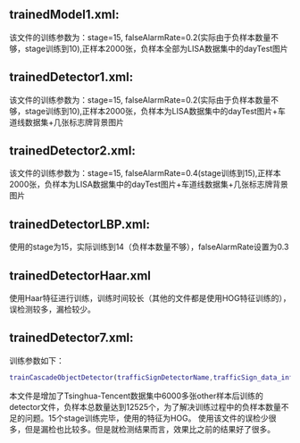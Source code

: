 ## trainedModel1.xml:
该文件的训练参数为：stage=15, falseAlarmRate=0.2(实际由于负样本数量不够，stage训练到10),正样本2000张，负样本全部为LISA数据集中的dayTest图片

## trainedDetector1.xml:
该文件的训练参数为：stage=15, falseAlarmRate=0.2(实际由于负样本数量不够，stage训练到10),正样本2000张，负样本为LISA数据集中的dayTest图片+车道线数据集+几张标志牌背景图片

## trainedDetector2.xml:
该文件的训练参数为：stage=15, falseAlarmRate=0.4(stage训练到15),正样本2000张，负样本为LISA数据集中的dayTest图片+车道线数据集+几张标志牌背景图片

## trainedDetectorLBP.xml:
使用的stage为15，实际训练到14（负样本数量不够），falseAlarmRate设置为0.3

## trainedDetectorHaar.xml
使用Haar特征进行训练，训练时间较长（其他的文件都是使用HOG特征训练的），误检测较多，漏检较少。

## trainedDetector7.xml:
训练参数如下：

```matlab
trainCascadeObjectDetector(trafficSignDetectorName,trafficSign_data_info,negativeFolder,'FalseAlarmRate',0.2,'NumCascadeStages',15);
```
本文件是增加了Tsinghua-Tencent数据集中6000多张other样本后训练的detector文件，负样本总数量达到12525个，为了解决训练过程中的负样本数量不足的问题。15个stage训练完毕，使用的特征为HOG。
使用该文件的误检少很多，但是漏检也比较多。但是就检测结果而言，效果比之前的结果好了很多。